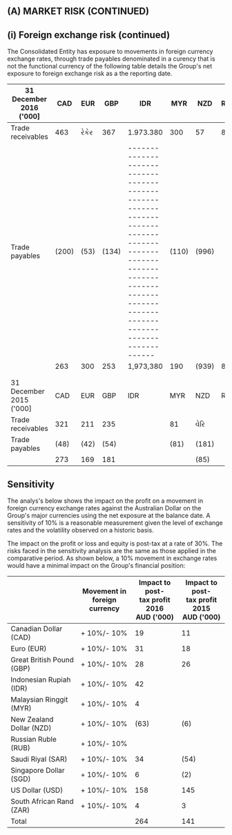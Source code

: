 ## (A) MARKET RISK (CONTINUED)

## (i) Foreign exchange risk (continued)

The Consolidated Entity has exposure to movements in foreign currency exchange rates, through trade payables denominated in a curency that is not the functional currency of the following table details the Group's net exposure to foreign exchange risk as a the reporting date.

| 31 December 2016 ('000] | CAD   | EUR   | GBP   | IDR                                                                                                                                                                            | MYR   | NZD   | RUB | SAR   | SGD  | USD   | ZAR |
|-------------------------|-------|-------|-------|--------------------------------------------------------------------------------------------------------------------------------------------------------------------------------|-------|-------|-----|-------|------|-------|-----|
| Trade receivables       | 463   | રેકેર | 367   | 1.973.380                                                                                                                                                                      | 300   | 57    | 812 | 1.304 | 216  | 1.864 | 530 |
| Trade payables          | (200) | (53)  | (134) | ------------------------------------------------------------------------------------------------------------------------------------------------------------------------------ | (110) | (996) |     |       | રેરી | (234) | -   |
|                         | 263   | 300   | 253   | 1,973,380                                                                                                                                                                      | 190   | (939) | 812 | 1,304 | 183  | 1,630 | 530 |
|                         |       |       |       |                                                                                                                                                                                |       |       |     |       |      |       |     |
|                         |       |       |       |                                                                                                                                                                                |       |       |     |       |      |       |     |
| 31 December 2015 ('000] | CAD   | EUR   | GBP   | IDR                                                                                                                                                                            | MYR   | NZD   | RUB | SAR   | SGD  | USD   | ZAR |
| Trade receivables       | 321   | 211   | 235   |                                                                                                                                                                                | 81    | વેરિ  |     | 246   | 48   | 1,658 | 423 |
| Trade payables          | (48)  | (42)  | (54)  |                                                                                                                                                                                | (81)  | (181) |     | (19)  | (71) | (152) |     |
|                         | 273   | 169   | 181   |                                                                                                                                                                                |       | (85)  |     | 227   | (23) | 1,506 | 423 |

## Sensitivity

The analys's below shows the impact on the profit on a movement in foreign currency exchange rates against the Australian Dollar on the Group's major currencies using the net exposure at the balance date. A sensitivity of 10% is a reasonable measurement given the level of exchange rates and the volatility observed on a historic basis.

The impact on the profit or loss and equity is post-tax at a rate of 30%. The risks faced in the sensitivity analysis are the same as those applied in the comparative period. As shown below, a 10% movement in exchange rates would have a minimal impact on the Group's financial position:

|                           | Movement in<br>foreign currency | Impact to post-<br>tax profit 2016<br>AUD ('000) | Impact to post-<br>tax profit 2015<br>AUD ('000) |
|---------------------------|---------------------------------|--------------------------------------------------|--------------------------------------------------|
| Canadian Dollar (CAD)     | + 10%/- 10%                     | 19                                               | 11                                               |
| Euro (EUR)                | + 10%/- 10%                     | 31                                               | 18                                               |
| Great British Pound (GBP) | + 10%/- 10%                     | 28                                               | 26                                               |
| Indonesian Rupiah (IDR)   | + 10%/- 10%                     | 42                                               |                                                  |
| Malaysian Ringgit (MYR)   | + 10%/- 10%                     | 4                                                |                                                  |
| New Zealand Dollar (NZD)  | + 10%/- 10%                     | (63)                                             | (6)                                              |
| Russian Ruble (RUB)       | + 10%/- 10%                     |                                                  |                                                  |
| Saudi Riyal (SAR)         | + 10%/- 10%                     | 34                                               | (54)                                             |
| Singapore Dollar (SGD)    | + 10%/- 10%                     | 6                                                | (2)                                              |
| US Dollar (USD)           | + 10%/- 10%                     | 158                                              | 145                                              |
| South African Rand (ZAR)  | + 10%/- 10%                     | 4                                                | 3                                                |
| Total                     |                                 | 264                                              | 141                                              |